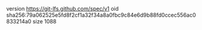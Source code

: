 version https://git-lfs.github.com/spec/v1
oid sha256:79a062525e5fd8f2cf1a32f34a8a0fbc9c84e6d9b88fd0ccec556ac0833214a0
size 1088

